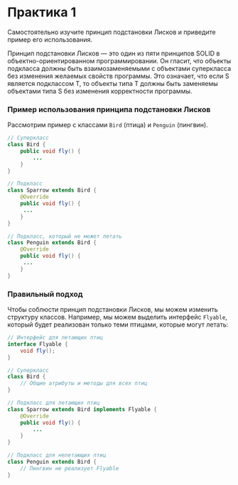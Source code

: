 # Практика 1

Самостоятельно изучите принцип подстановки Лисков и приведите пример его использования.

Принцип подстановки Лисков — это один из пяти принципов SOLID в объектно-ориентированном программировании. Он гласит, что объекты подкласса должны быть взаимозаменяемыми с объектами суперкласса без изменения желаемых свойств программы. Это означает, что если S является подклассом T, то объекты типа T должны быть заменяемы объектами типа S без изменения корректности программы.

### Пример использования принципа подстановки Лисков

Рассмотрим пример с классами `Bird` (птица) и `Penguin` (пингвин). 

```java
// Суперкласс
class Bird {
    public void fly() {
        ...
    }
}

// Подкласс
class Sparrow extends Bird {
    @Override
    public void fly() {
     ...
    }
}

// Подкласс, который не может летать
class Penguin extends Bird {
    @Override
    public void fly() {
     ...
    }
}
```

### Правильный подход

Чтобы соблюсти принцип подстановки Лисков, мы можем изменить структуру классов. Например, мы можем выделить интерфейс `Flyable`, который будет реализован только теми птицами, которые могут летать:

```java
// Интерфейс для летающих птиц
interface Flyable {
    void fly();
}

// Суперкласс
class Bird {
    // Общие атрибуты и методы для всех птиц
}

// Подкласс для летающих птиц
class Sparrow extends Bird implements Flyable {
    @Override
    public void fly() {
        ...
    }
}

// Подкласс для нелетающих птиц
class Penguin extends Bird {
    // Пингвин не реализует Flyable
}
```
